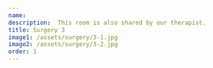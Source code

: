 ```yaml
---
name:
description:  This room is also shared by our therapist.
title: Surgery 3
image1: /assets/surgery/3-1.jpg
image2: /assets/surgery/3-2.jpg
order: 1
---
```

